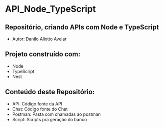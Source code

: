 # API_Node_TypeScript

## Repositório, criando APIs com Node e TypeScript ##

* Autor: Danilo Aliotto Avelar


## Projeto construído com: ##

* Node
* TypeScript
* Nest

## Conteúdo deste Repositório: ##

* API: Código fonte da API
* Chat: Código fonte do Chat
* Postman: Pasta com chamadas ao postman
* Script: Scripts pra geração do banco
